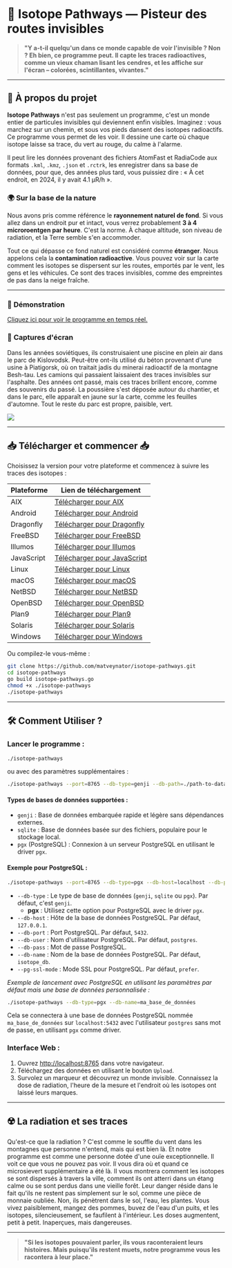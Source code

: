 # 🌌 **Isotope Pathways** — Pisteur des routes invisibles

> **"Y a-t-il quelqu'un dans ce monde capable de voir l'invisible ? Non ? Eh bien, ce programme peut. Il capte les traces radioactives, comme un vieux chaman lisant les cendres, et les affiche sur l'écran – colorées, scintillantes, vivantes."**

---

## 📖 **À propos du projet**

**Isotope Pathways** n'est pas seulement un programme, c'est un monde entier de particules invisibles qui deviennent enfin visibles. Imaginez : vous marchez sur un chemin, et sous vos pieds dansent des isotopes radioactifs. Ce programme vous permet de les voir. Il dessine une carte où chaque isotope laisse sa trace, du vert au rouge, du calme à l'alarme.

Il peut lire les données provenant des fichiers AtomFast et RadiaCode aux formats `.kml`, `.kmz`, `.json` et `.rctrk`, les enregistrer dans sa base de données, pour que, des années plus tard, vous puissiez dire : « À cet endroit, en 2024, il y avait 4.1 µR/h ».

### 🌍 **Sur la base de la nature**

Nous avons pris comme référence le **rayonnement naturel de fond**. Si vous allez dans un endroit pur et intact, vous verrez probablement **3 à 4 microroentgen par heure**. C'est la norme. À chaque altitude, son niveau de radiation, et la Terre semble s'en accommoder.

Tout ce qui dépasse ce fond naturel est considéré comme **étranger**. Nous appelons cela la **contamination radioactive**. Vous pouvez voir sur la carte comment les isotopes se dispersent sur les routes, emportés par le vent, les gens et les véhicules. Ce sont des traces invisibles, comme des empreintes de pas dans la neige fraîche.

---

### 📸 **Démonstration**

<a href="https://jutsa.ru" target="_blank">Cliquez ici pour voir le programme en temps réel.</a>

### 📸 **Captures d'écran**

Dans les années soviétiques, ils construisaient une piscine en plein air dans le parc de Kislovodsk. Peut-être ont-ils utilisé du béton provenant d'une usine à Piatigorsk, où on traitait jadis du minerai radioactif de la montagne Besh-tau. Les camions qui passaient laissaient des traces invisibles sur l'asphalte. Des années ont passé, mais ces traces brillent encore, comme des souvenirs du passé. La poussière s'est déposée autour du chantier, et dans le parc, elle apparaît en jaune sur la carte, comme les feuilles d'automne. Tout le reste du parc est propre, paisible, vert.

<img src="https://repository-images.githubusercontent.com/870016860/11fd6abc-fe8b-4cd8-95c2-df1c631c8762">

---

## 📥 **Télécharger et commencer** 📥

Choisissez la version pour votre plateforme et commencez à suivre les traces des isotopes :

| Plateforme | Lien de téléchargement                                                                                 |
|------------|-------------------------------------------------------------------------------------------------------|
| AIX        | [Télécharger pour AIX](http://files.zabiyaka.net/isotope-pathways/latest/no-gui/aix/)                  |
| Android    | [Télécharger pour Android](http://files.zabiyaka.net/isotope-pathways/latest/no-gui/android/)           |
| Dragonfly  | [Télécharger pour Dragonfly](http://files.zabiyaka.net/isotope-pathways/latest/no-gui/dragonfly/)       |
| FreeBSD    | [Télécharger pour FreeBSD](http://files.zabiyaka.net/isotope-pathways/latest/no-gui/freebsd/)           |
| Illumos    | [Télécharger pour Illumos](http://files.zabiyaka.net/isotope-pathways/latest/no-gui/illumos/)           |
| JavaScript | [Télécharger pour JavaScript](http://files.zabiyaka.net/isotope-pathways/latest/no-gui/js/)             |
| Linux      | [Télécharger pour Linux](http://files.zabiyaka.net/isotope-pathways/latest/no-gui/linux/)               |
| macOS      | [Télécharger pour macOS](http://files.zabiyaka.net/isotope-pathways/latest/no-gui/mac/)                 |
| NetBSD     | [Télécharger pour NetBSD](http://files.zabiyaka.net/isotope-pathways/latest/no-gui/netbsd/)             |
| OpenBSD    | [Télécharger pour OpenBSD](http://files.zabiyaka.net/isotope-pathways/latest/no-gui/openbsd/)           |
| Plan9      | [Télécharger pour Plan9](http://files.zabiyaka.net/isotope-pathways/latest/no-gui/plan9/)               |
| Solaris    | [Télécharger pour Solaris](http://files.zabiyaka.net/isotope-pathways/latest/no-gui/solaris/)           |
| Windows    | [Télécharger pour Windows](http://files.zabiyaka.net/isotope-pathways/latest/no-gui/windows/)           |

Ou compilez-le vous-même :

```bash
git clone https://github.com/matveynator/isotope-pathways.git
cd isotope-pathways
go build isotope-pathways.go
chmod +x ./isotope-pathways
./isotope-pathways
```

---

## 🛠 **Comment Utiliser ?**

### Lancer le programme :

```bash
./isotope-pathways
```

ou avec des paramètres supplémentaires :

```bash
./isotope-pathways --port=8765 --db-type=genji --db-path=./path-to-database-file.8765.genji
```

#### Types de bases de données supportées :
- `genji` : Base de données embarquée rapide et légère sans dépendances externes.
- `sqlite` : Base de données basée sur des fichiers, populaire pour le stockage local.
- `pgx` (PostgreSQL) : Connexion à un serveur PostgreSQL en utilisant le driver `pgx`.

#### Exemple pour PostgreSQL :

```bash
./isotope-pathways --port=8765 --db-type=pgx --db-host=localhost --db-port=5432 --db-user=postgres --db-pass=motdepasse --db-name=isotope_db --pg-ssl-mode=prefer
```

- `--db-type` : Le type de base de données (`genji`, `sqlite` ou `pgx`). Par défaut, c'est `genji`.
  - **pgx** : Utilisez cette option pour PostgreSQL avec le driver `pgx`.
- `--db-host` : Hôte de la base de données PostgreSQL. Par défaut, `127.0.0.1`.
- `--db-port` : Port PostgreSQL. Par défaut, `5432`.
- `--db-user` : Nom d'utilisateur PostgreSQL. Par défaut, `postgres`.
- `--db-pass` : Mot de passe PostgreSQL.
- `--db-name` : Nom de la base de données PostgreSQL. Par défaut, `isotope_db`.
- `--pg-ssl-mode` : Mode SSL pour PostgreSQL. Par défaut, `prefer`.

_Exemple de lancement avec PostgreSQL en utilisant les paramètres par défaut mais une base de données personnalisée :_

```bash
./isotope-pathways --db-type=pgx --db-name=ma_base_de_données
```

Cela se connectera à une base de données PostgreSQL nommée `ma_base_de_données` sur `localhost:5432` avec l'utilisateur `postgres` sans mot de passe, en utilisant `pgx` comme driver.

### Interface Web :

1. Ouvrez <a href="http://localhost:8765" target="new">http://localhost:8765</a> dans votre navigateur.
2. Téléchargez des données en utilisant le bouton `Upload`.
3. Survolez un marqueur et découvrez un monde invisible. Connaissez la dose de radiation, l'heure de la mesure et l'endroit où les isotopes ont laissé leurs marques.

---

## ☢️ **La radiation et ses traces**

Qu'est-ce que la radiation ? C'est comme le souffle du vent dans les montagnes que personne n'entend, mais qui est bien là. Et notre programme est comme une personne dotée d'une ouïe exceptionnelle. Il voit ce que vous ne pouvez pas voir. Il vous dira où et quand ce microsievert supplémentaire a été là. Il vous montrera comment les isotopes se sont dispersés à travers la ville, comment ils ont atterri dans un étang calme ou se sont perdus dans une vieille forêt. Leur danger réside dans le fait qu'ils ne restent pas simplement sur le sol, comme une pièce de monnaie oubliée. Non, ils pénètrent dans le sol, l'eau, les plantes. Vous vivez paisiblement, mangez des pommes, buvez de l'eau d'un puits, et les isotopes, silencieusement, se faufilent à l'intérieur. Les doses augmentent, petit à petit. Inaperçues, mais dangereuses.

---

> **"Si les isotopes pouvaient parler, ils vous raconteraient leurs histoires. Mais puisqu'ils restent muets, notre programme vous les racontera à leur place."**
